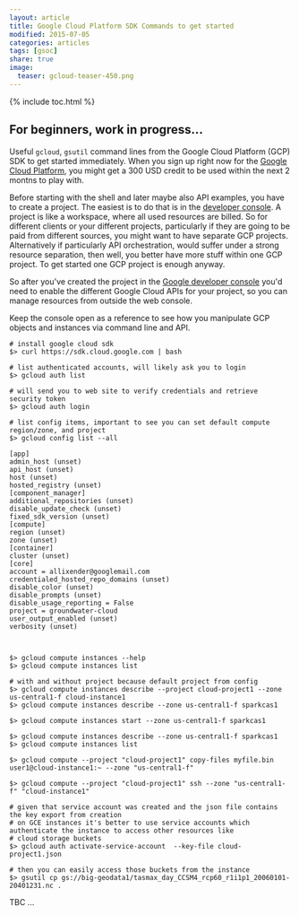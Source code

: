 ```yaml
---
layout: article
title: Google Cloud Platform SDK Commands to get started
modified: 2015-07-05
categories: articles
tags: [gsoc]
share: true
image:
  teaser: gcloud-teaser-450.png
---
```


{% include toc.html %}

## For beginners, work in progress...

Useful `gcloud`, `gsutil` command lines from the Google Cloud Platform (GCP) SDK to get started immediately.
When you sign up right now for the [Google Cloud Platform](https://cloud.google.com/), you might get a 
300 USD credit to be used within the next 2 montns to play with.

Before starting with the shell and later maybe also API examples, you have to create a project. The easiest is to do 
that is in the [developer console](https://console.developers.google.com/). A project is like a workspace, where all 
used resources are billed. So for different clients or your different projects, particularly if they are 
going to be paid from different sources, you might want to have separate GCP projects. Alternatively if particularly API orchestration, 
would suffer under a strong resource separation, then well, you better have more stuff within one GCP project. To get started one GCP project is enough anyway.

So after you've created the project in the [Google developer console](https://console.developers.google.com/) you'd need 
to enable the different Google Cloud APIs for your project, so you can manage resources from outside the web console.

Keep the console open as a reference to see how you manipulate GCP objects and instances via command line and API.

    # install google cloud sdk
    $> curl https://sdk.cloud.google.com | bash
    
    # list authenticated accounts, will likely ask you to login
    $> gcloud auth list
    
    # will send you to web site to verify credentials and retrieve security token
    $> gcloud auth login
    
    # list config items, important to see you can set default compute region/zone, and project
    $> gcloud config list --all
    
    [app]
    admin_host (unset)
    api_host (unset)
    host (unset)
    hosted_registry (unset)
    [component_manager]
    additional_repositories (unset)
    disable_update_check (unset)
    fixed_sdk_version (unset)
    [compute]
    region (unset)
    zone (unset)
    [container]
    cluster (unset)
    [core]
    account = allixender@googlemail.com
    credentialed_hosted_repo_domains (unset)
    disable_color (unset)
    disable_prompts (unset)
    disable_usage_reporting = False
    project = groundwater-cloud
    user_output_enabled (unset)
    verbosity (unset)
    
    
    
    $> gcloud compute instances --help
    $> gcloud compute instances list
    
    # with and without project because default project from config
    $> gcloud compute instances describe --project cloud-project1 --zone us-central1-f cloud-instance1
    $> gcloud compute instances describe --zone us-central1-f sparkcas1
      
    $> gcloud compute instances start --zone us-central1-f sparkcas1
    
    $> gcloud compute instances describe --zone us-central1-f sparkcas1
    $> gcloud compute instances list
    
    $> gcloud compute --project "cloud-project1" copy-files myfile.bin user1@cloud-instance1:~ --zone "us-central1-f"
    
    $> gcloud compute --project "cloud-project1" ssh --zone "us-central1-f" "cloud-instance1"
    
    # given that service account was created and the json file contains the key export from creation
    # on GCE instances it's better to use service accounts which authenticate the instance to access other resources like 
    # cloud storage buckets
    $> gcloud auth activate-service-account  --key-file cloud-project1.json
    
    # then you can easily access those buckets from the instance
    $> gsutil cp gs://big-geodata1/tasmax_day_CCSM4_rcp60_r1i1p1_20060101-20401231.nc .

TBC ...